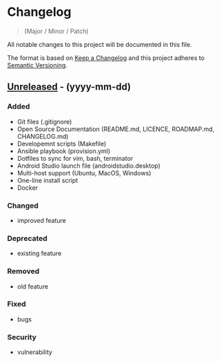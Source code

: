 # Changelog
> (Major / Minor / Patch)

All notable changes to this project will be documented in this file.

The format is based on [Keep a Changelog](http://keepachangelog.com/en/1.0.0/)
and this project adheres to [Semantic Versioning](http://semver.org/spec/v2.0.0.html).

## [Unreleased] - (yyyy-mm-dd)
### Added
- Git files (.gitignore)
- Open Source Documentation (README.md, LICENCE, ROADMAP.md, CHANGELOG.md)
- Developemnt scripts (Makefile)
- Ansible playbook (provision.yml)
- Dotfiles to sync for vim, bash, terminator
- Android Studio launch file (androidstudio.desktop)
- Multi-host support (Ubuntu, MacOS, Windows)
- One-line install script
- Docker

### Changed
- improved feature

### Deprecated
- existing feature

### Removed
- old feature

### Fixed
- bugs

### Security
- vulnerability

[Unreleased]: https://github.com/Vikash-Kothary/setup-scripts/compare/v0.0.0...HEAD
[v0.1.0]: https://github.com/Vikash-Kothary/setup-scripts/compare/v0.0.0...v0.1.0